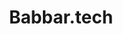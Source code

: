 ---
blog: https://blog.babbar.tech/
logohandle: babbartech
sort: babbar
title: Babbar.tech
twitter: https://x.com/babbartech
website: https://www.babbar.tech/
---